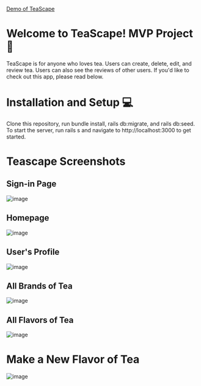 
[Demo of TeaScape](https://www.youtube.com/watch?v=ygHHl_Nc8ks)

# Welcome to TeaScape! MVP Project 🍵

TeaScape is for anyone who loves tea. Users can create, delete, edit, and review tea. Users can also see the reviews of other users. If you'd like to check out this app, please read below.

# Installation and Setup 💻

Clone this repository, run bundle install, rails db:migrate, and rails db:seed. To start the server, run rails s and navigate to http://localhost:3000 to get started.

# Teascape Screenshots

## Sign-in Page

![image](https://user-images.githubusercontent.com/68069673/150049080-f4723ef8-d1c3-4749-8731-ff0bd799a1c0.png)

## Homepage
![image](https://user-images.githubusercontent.com/68069673/150049156-a6e99396-30d4-4fbc-9150-87b93c43d190.png)

## User's Profile
![image](https://user-images.githubusercontent.com/68069673/150049197-5b3cd4c3-0971-47d2-b843-7d08b3d6ec91.png)

## All Brands of Tea
![image](https://user-images.githubusercontent.com/68069673/150049240-8f8bb08b-597e-41af-b6e1-ba5c84993dd3.png)

## All Flavors of Tea
![image](https://user-images.githubusercontent.com/68069673/150049307-3574f296-9911-469d-8ef1-fa0ea20f816f.png)

# Make a New Flavor of Tea
![image](https://user-images.githubusercontent.com/68069673/150049372-ed7b8f45-1562-4e3b-9297-35beb1bf4c97.png)

